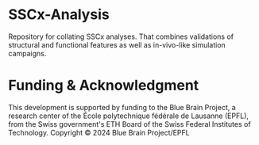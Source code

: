 # SSCx-Analysis

Repository for collating SSCx analyses.
That combines validations of structural and functional features as well as in-vivo-like simulation campaigns.

# Funding & Acknowledgment
This development is supported by funding to the Blue Brain Project, a research center of the École polytechnique fédérale de Lausanne (EPFL), from the Swiss government's ETH Board of the Swiss Federal Institutes of Technology.
Copyright © 2024 Blue Brain Project/EPFL
